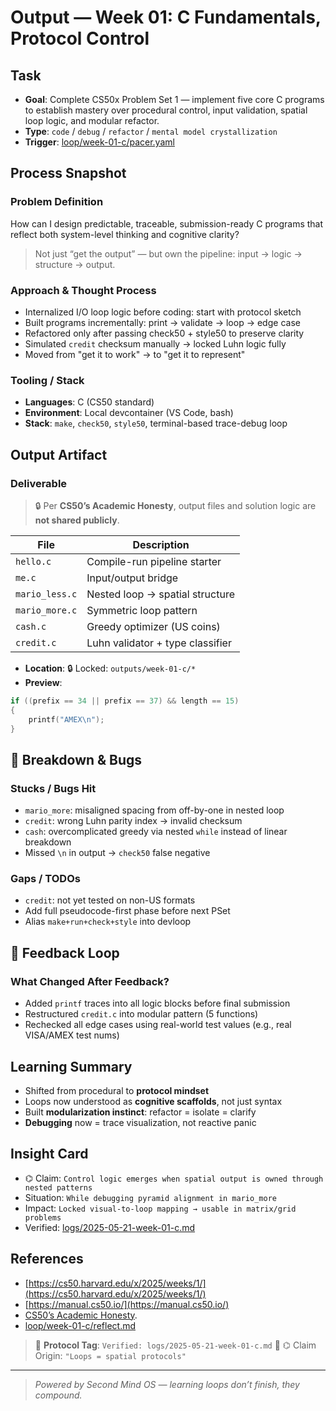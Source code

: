 # Output — Week 01: C Fundamentals, Protocol Control

## Task

- **Goal**: Complete CS50x Problem Set 1 — implement five core C programs to establish mastery over procedural control, input validation, spatial loop logic, and modular refactor.
- **Type**: `code` / `debug` / `refactor` / `mental model crystallization`
- **Trigger**: [loop/week-01-c/pacer.yaml](/loop/week-01-c/pacer.yaml)

## Process Snapshot

### Problem Definition

How can I design predictable, traceable, submission-ready C programs that reflect both system-level thinking and cognitive clarity?

> Not just “get the output” — but own the pipeline: input → logic → structure → output.

### Approach & Thought Process

- Internalized I/O loop logic before coding: start with protocol sketch
- Built programs incrementally: print → validate → loop → edge case
- Refactored only after passing check50 + style50 to preserve clarity
- Simulated `credit` checksum manually → locked Luhn logic fully
- Moved from "get it to work" → to "get it to represent"

### Tooling / Stack

- **Languages**: C (CS50 standard)
- **Environment**: Local devcontainer (VS Code, bash)
- **Stack**: `make`, `check50`, `style50`, terminal-based trace-debug loop

## Output Artifact

### Deliverable

> 🔒 Per **CS50’s Academic Honesty**, output files and solution logic are **not shared publicly**.

| File           | Description                      |
| -------------- | -------------------------------- |
| `hello.c`      | Compile-run pipeline starter     |
| `me.c`         | Input/output bridge              |
| `mario_less.c` | Nested loop → spatial structure  |
| `mario_more.c` | Symmetric loop pattern           |
| `cash.c`       | Greedy optimizer (US coins)      |
| `credit.c`     | Luhn validator + type classifier |

- **Location**: 🔒 Locked: `outputs/week-01-c/*`
- **Preview**:

```c
if ((prefix == 34 || prefix == 37) && length == 15)
{
    printf("AMEX\n");
}
```

## 🚫 Breakdown & Bugs

### Stucks / Bugs Hit

- `mario_more`: misaligned spacing from off-by-one in nested loop
- `credit`: wrong Luhn parity index → invalid checksum
- `cash`: overcomplicated greedy via nested `while` instead of linear breakdown
- Missed `\n` in output → `check50` false negative

### Gaps / TODOs

- `credit`: not yet tested on non-US formats
- Add full pseudocode-first phase before next PSet
- Alias `make+run+check+style` into devloop

## 🔁 Feedback Loop

### What Changed After Feedback?

- Added `printf` traces into all logic blocks before final submission
- Restructured `credit.c` into modular pattern (5 functions)
- Rechecked all edge cases using real-world test values (e.g., real VISA/AMEX test nums)

## Learning Summary

- Shifted from procedural to **protocol mindset**
- Loops now understood as **cognitive scaffolds**, not just syntax
- Built **modularization instinct**: refactor = isolate = clarify
- **Debugging** now = trace visualization, not reactive panic

## Insight Card

- ⌬ Claim: `Control logic emerges when spatial output is owned through nested patterns`
- Situation: `While debugging pyramid alignment in mario_more`
- Impact: `Locked visual-to-loop mapping → usable in matrix/grid problems`
- Verified: [logs/2025-05-21-week-01-c.md](/logs/2025-05-21-week-01-c.md)

## References

- [https://cs50.harvard.edu/x/2025/weeks/1/](https://cs50.harvard.edu/x/2025/weeks/1/)
- [https://manual.cs50.io/](https://manual.cs50.io/)
- [CS50’s Academic Honesty](https://cs50.harvard.edu/x/honesty/).
- [loop/week-01-c/reflect.md](/loop/week-01-c/reflect.md)

> 📏 **Protocol Tag**: `Verified: logs/2025-05-21-week-01-c.md`
> 📣 ⌬ Claim Origin: `"Loops = spatial protocols"`

---

> _Powered by Second Mind OS — learning loops don’t finish, they compound._
